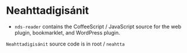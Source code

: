 Neahttadigisánit
================

 * `nds-reader` contains the CoffeeScript / JavaScript source for the web
   plugin, bookmarklet, and WordPress plugin.

`Neahttadigisánit` source code is in root / `neahtta`
